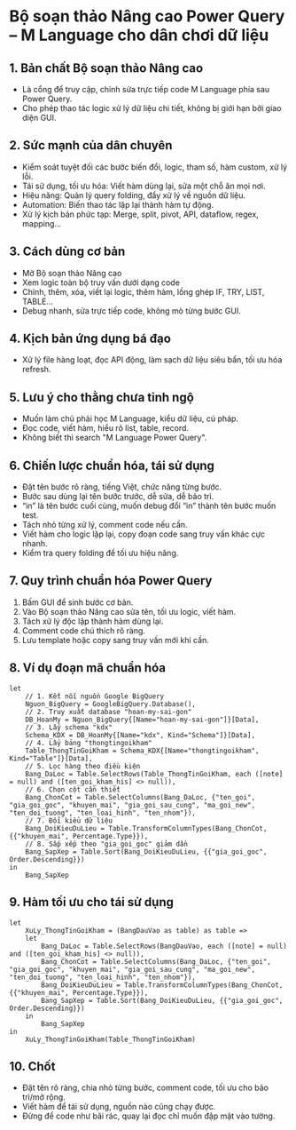 # Bộ soạn thảo Nâng cao Power Query – M Language cho dân chơi dữ liệu

## 1. Bản chất Bộ soạn thảo Nâng cao
- Là cổng để truy cập, chỉnh sửa trực tiếp code M Language phía sau Power Query.
- Cho phép thao tác logic xử lý dữ liệu chi tiết, không bị giới hạn bởi giao diện GUI.

## 2. Sức mạnh của dân chuyên
- Kiểm soát tuyệt đối các bước biến đổi, logic, tham số, hàm custom, xử lý lỗi.
- Tái sử dụng, tối ưu hóa: Viết hàm dùng lại, sửa một chỗ ăn mọi nơi.
- Hiệu năng: Quản lý query folding, đẩy xử lý về nguồn dữ liệu.
- Automation: Biến thao tác lặp lại thành hàm tự động.
- Xử lý kịch bản phức tạp: Merge, split, pivot, API, dataflow, regex, mapping...

## 3. Cách dùng cơ bản
- Mở Bộ soạn thảo Nâng cao 
- Xem logic toàn bộ truy vấn dưới dạng code
- Chỉnh, thêm, xóa, viết lại logic, thêm hàm, lồng ghép IF, TRY, LIST, TABLE…
- Debug nhanh, sửa trực tiếp code, không mò từng bước GUI.

## 4. Kịch bản ứng dụng bá đạo
- Xử lý file hàng loạt, đọc API động, làm sạch dữ liệu siêu bẩn, tối ưu hóa refresh.

## 5. Lưu ý cho thằng chưa tỉnh ngộ
- Muốn làm chủ phải học M Language, kiểu dữ liệu, cú pháp.
- Đọc code, viết hàm, hiểu rõ list, table, record.
- Không biết thì search "M Language Power Query".

## 6. Chiến lược chuẩn hóa, tái sử dụng
- Đặt tên bước rõ ràng, tiếng Việt, chức năng từng bước.
- Bước sau dùng lại tên bước trước, dễ sửa, dễ bảo trì.
- “in” là tên bước cuối cùng, muốn debug đổi “in” thành tên bước muốn test.
- Tách nhỏ từng xử lý, comment code nếu cần.
- Viết hàm cho logic lặp lại, copy đoạn code sang truy vấn khác cực nhanh.
- Kiểm tra query folding để tối ưu hiệu năng.

## 7. Quy trình chuẩn hóa Power Query
1. Bấm GUI để sinh bước cơ bản.
2. Vào Bộ soạn thảo Nâng cao sửa tên, tối ưu logic, viết hàm.
3. Tách xử lý độc lập thành hàm dùng lại.
4. Comment code chú thích rõ ràng.
5. Lưu template hoặc copy sang truy vấn mới khi cần.

## 8. Ví dụ đoạn mã chuẩn hóa

```powerquery
let
    // 1. Kết nối nguồn Google BigQuery
    Nguon_BigQuery = GoogleBigQuery.Database(),
    // 2. Truy xuất database "hoan-my-sai-gon"
    DB_HoanMy = Nguon_BigQuery{[Name="hoan-my-sai-gon"]}[Data],
    // 3. Lấy schema "kdx"
    Schema_KDX = DB_HoanMy{[Name="kdx", Kind="Schema"]}[Data],
    // 4. Lấy bảng "thongtingoikham"
    Table_ThongTinGoiKham = Schema_KDX{[Name="thongtingoikham", Kind="Table"]}[Data],
    // 5. Lọc hàng theo điều kiện
    Bang_DaLoc = Table.SelectRows(Table_ThongTinGoiKham, each ([note] = null) and ([ten_goi_kham_his] <> null)),
    // 6. Chọn cột cần thiết
    Bang_ChonCot = Table.SelectColumns(Bang_DaLoc, {"ten_goi", "gia_goi_goc", "khuyen_mai", "gia_goi_sau_cung", "ma_goi_new", "ten_doi_tuong", "ten_loai_hinh", "ten_nhom"}),
    // 7. Đổi kiểu dữ liệu
    Bang_DoiKieuDuLieu = Table.TransformColumnTypes(Bang_ChonCot, {{"khuyen_mai", Percentage.Type}}),
    // 8. Sắp xếp theo "gia_goi_goc" giảm dần
    Bang_SapXep = Table.Sort(Bang_DoiKieuDuLieu, {{"gia_goi_goc", Order.Descending}})
in
    Bang_SapXep
```

## 9. Hàm tối ưu cho tái sử dụng

```powerquery
let
    XuLy_ThongTinGoiKham = (BangDauVao as table) as table =>
    let
        Bang_DaLoc = Table.SelectRows(BangDauVao, each ([note] = null) and ([ten_goi_kham_his] <> null)),
        Bang_ChonCot = Table.SelectColumns(Bang_DaLoc, {"ten_goi", "gia_goi_goc", "khuyen_mai", "gia_goi_sau_cung", "ma_goi_new", "ten_doi_tuong", "ten_loai_hinh", "ten_nhom"}),
        Bang_DoiKieuDuLieu = Table.TransformColumnTypes(Bang_ChonCot, {{"khuyen_mai", Percentage.Type}}),
        Bang_SapXep = Table.Sort(Bang_DoiKieuDuLieu, {{"gia_goi_goc", Order.Descending}})
    in
        Bang_SapXep
in
    XuLy_ThongTinGoiKham(Table_ThongTinGoiKham)
```

## 10. Chốt
- Đặt tên rõ ràng, chia nhỏ từng bước, comment code, tối ưu cho bảo trì/mở rộng.
- Viết hàm để tái sử dụng, nguồn nào cũng chạy được.
- Đừng để code như bãi rác, quay lại đọc chỉ muốn đập mặt vào tường.